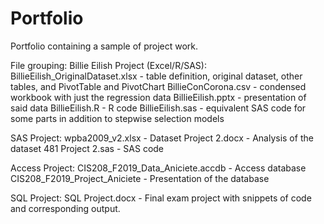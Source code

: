# Portfolio
Portfolio containing a sample of project work.

File grouping:
Billie Eilish Project (Excel/R/SAS):
  BillieEilish_OriginalDataset.xlsx  - table definition, original dataset, other tables, and PivotTable and PivotChart
  BillieConCorona.csv - condensed workbook with just the regression data
  BillieEilish.pptx - presentation of said data
  BillieEilish.R - R code
  BillieEilish.sas - equivalent SAS code for some parts in addition to stepwise selection models

SAS Project:
  wpba2009_v2.xlsx - Dataset
  Project 2.docx - Analysis of the dataset
  481 Project 2.sas - SAS code
  
Access Project: 
  CIS208_F2019_Data_Aniciete.accdb - Access database
  CIS208_F2019_Project_Aniciete - Presentation of the database
 
SQL Project:
  SQL Project.docx - Final exam project with snippets of code and corresponding output.
